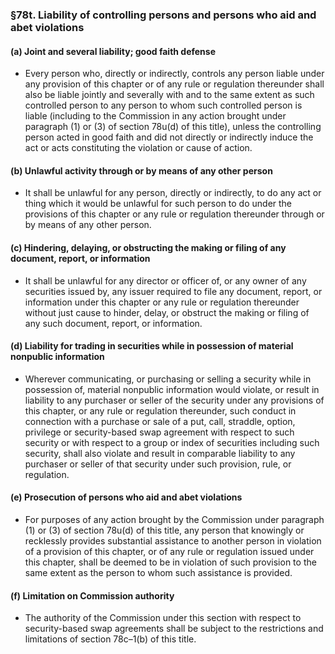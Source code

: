 ### §78t. Liability of controlling persons and persons who aid and abet violations
#### (a) Joint and several liability; good faith defense
* Every person who, directly or indirectly, controls any person liable under any provision of this chapter or of any rule or regulation thereunder shall also be liable jointly and severally with and to the same extent as such controlled person to any person to whom such controlled person is liable (including to the Commission in any action brought under paragraph (1) or (3) of section 78u(d) of this title), unless the controlling person acted in good faith and did not directly or indirectly induce the act or acts constituting the violation or cause of action.

#### (b) Unlawful activity through or by means of any other person
* It shall be unlawful for any person, directly or indirectly, to do any act or thing which it would be unlawful for such person to do under the provisions of this chapter or any rule or regulation thereunder through or by means of any other person.

#### (c) Hindering, delaying, or obstructing the making or filing of any document, report, or information
* It shall be unlawful for any director or officer of, or any owner of any securities issued by, any issuer required to file any document, report, or information under this chapter or any rule or regulation thereunder without just cause to hinder, delay, or obstruct the making or filing of any such document, report, or information.

#### (d) Liability for trading in securities while in possession of material nonpublic information
* Wherever communicating, or purchasing or selling a security while in possession of, material nonpublic information would violate, or result in liability to any purchaser or seller of the security under any provisions of this chapter, or any rule or regulation thereunder, such conduct in connection with a purchase or sale of a put, call, straddle, option, privilege or security-based swap agreement with respect to such security or with respect to a group or index of securities including such security, shall also violate and result in comparable liability to any purchaser or seller of that security under such provision, rule, or regulation.

#### (e) Prosecution of persons who aid and abet violations
* For purposes of any action brought by the Commission under paragraph (1) or (3) of section 78u(d) of this title, any person that knowingly or recklessly provides substantial assistance to another person in violation of a provision of this chapter, or of any rule or regulation issued under this chapter, shall be deemed to be in violation of such provision to the same extent as the person to whom such assistance is provided.

#### (f) Limitation on Commission authority
* The authority of the Commission under this section with respect to security-based swap agreements shall be subject to the restrictions and limitations of section 78c–1(b) of this title.